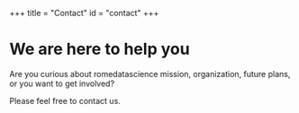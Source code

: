 +++
title = "Contact"
id = "contact"
+++

# We are here to help you

Are you curious about romedatascience mission, organization, future plans, or you want to get involved?

Please feel free to contact us.
